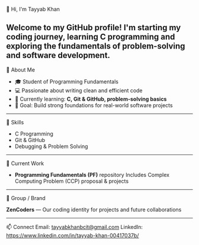 👋 Hi, I'm Tayyab Khan

Welcome to my GitHub profile!
I'm starting my coding journey, learning **C programming** and exploring the fundamentals of problem-solving and software development.
---
🚀 About Me

* 🎓 Student of Programming Fundamentals
* 💻 Passionate about writing clean and efficient code
* 🌱 Currently learning: **C, Git & GitHub, problem-solving basics**
* 🎯 Goal: Build strong foundations for real-world software projects

---

🔧 Skills

* C Programming
* Git & GitHub
* Debugging & Problem Solving

---

📂 Current Work

* **Programming Fundamentals (PF)** repository
  Includes Complex Computing Problem (CCP) proposal & projects

---

🌟 Group / Brand

**ZenCoders** — Our coding identity for projects and future collaborations

---

📫 Connect
Email: tayyabkhanbcit@gmail.com
LinkedIn: https://www.linkedin.com/in/tayyab-khan-00417037b/
